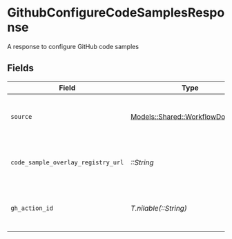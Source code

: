 # GithubConfigureCodeSamplesResponse

A response to configure GitHub code samples


## Fields

| Field                                                                       | Type                                                                        | Required                                                                    | Description                                                                 |
| --------------------------------------------------------------------------- | --------------------------------------------------------------------------- | --------------------------------------------------------------------------- | --------------------------------------------------------------------------- |
| `source`                                                                    | [Models::Shared::WorkflowDocument](../../models/shared/workflowdocument.md) | :heavy_check_mark:                                                          | A document referenced by a workflow                                         |
| `code_sample_overlay_registry_url`                                          | *::String*                                                                  | :heavy_check_mark:                                                          | The URL of the code sample overlay registry                                 |
| `gh_action_id`                                                              | *T.nilable(::String)*                                                       | :heavy_minus_sign:                                                          | The ID of the GitHub action that was dispatched                             |